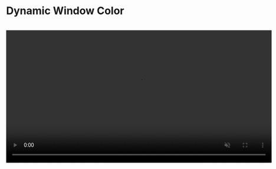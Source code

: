 # Dynamic Window Color

<br />

<video src="./media/macos_dynamic_window_color.mp4" width="720" type="video/mp4" autoplay muted loop playsinline disablepictureinpicture />

When using the [Compact tab layout](./compact-tabs.md) or [Vertical tab layout](./vertical-tabs.md), Orion for Mac automatically adapts the window color to match the current website's color scheme, providing a more immersive and visually seamless browsing experience.

This feature enhances the continuity between your tabs and the active website, making your browsing more aesthetically pleasing and intuitive.

To enable or disable this feature:

1. Go to **Orion** > **Settings** > **Appearance**.
2. Toggle the **Show website color for compact & vertical tabs** checkbox.

Please note that this option is only available when using the [Compact tab layout](./compact-tabs.md) or [Vertical tab layout](./vertical-tabs.md).
